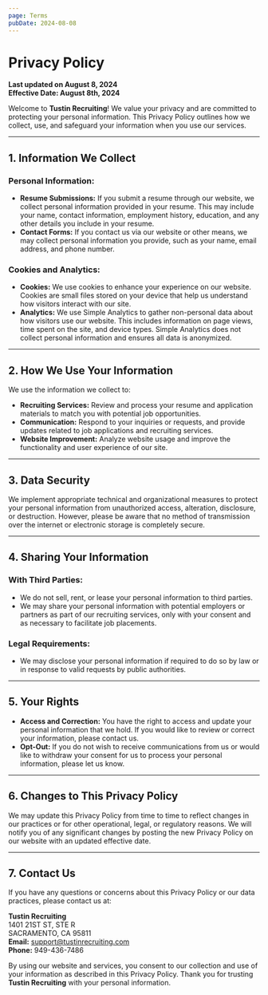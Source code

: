 ```yaml
---
page: Terms
pubDate: 2024-08-08
---
```


# Privacy Policy

**Last updated on August 8, 2024**  
**Effective Date: August 8th, 2024**

Welcome to **Tustin Recruiting**! We value your privacy and are committed to protecting your personal information. This Privacy Policy outlines how we collect, use, and safeguard your information when you use our services.

---

## 1. Information We Collect

### Personal Information:
- **Resume Submissions:** If you submit a resume through our website, we collect personal information provided in your resume. This may include your name, contact information, employment history, education, and any other details you include in your resume.  
- **Contact Forms:** If you contact us via our website or other means, we may collect personal information you provide, such as your name, email address, and phone number.

### Cookies and Analytics:
- **Cookies:** We use cookies to enhance your experience on our website. Cookies are small files stored on your device that help us understand how visitors interact with our site.  
- **Analytics:** We use Simple Analytics to gather non-personal data about how visitors use our website. This includes information on page views, time spent on the site, and device types. Simple Analytics does not collect personal information and ensures all data is anonymized.

---

## 2. How We Use Your Information

We use the information we collect to:  
- **Recruiting Services:** Review and process your resume and application materials to match you with potential job opportunities.  
- **Communication:** Respond to your inquiries or requests, and provide updates related to job applications and recruiting services.  
- **Website Improvement:** Analyze website usage and improve the functionality and user experience of our site.

---

## 3. Data Security

We implement appropriate technical and organizational measures to protect your personal information from unauthorized access, alteration, disclosure, or destruction. However, please be aware that no method of transmission over the internet or electronic storage is completely secure.

---

## 4. Sharing Your Information

### With Third Parties:
- We do not sell, rent, or lease your personal information to third parties.  
- We may share your personal information with potential employers or partners as part of our recruiting services, only with your consent and as necessary to facilitate job placements.  

### Legal Requirements:
- We may disclose your personal information if required to do so by law or in response to valid requests by public authorities.

---

## 5. Your Rights

- **Access and Correction:** You have the right to access and update your personal information that we hold. If you would like to review or correct your information, please contact us.  
- **Opt-Out:** If you do not wish to receive communications from us or would like to withdraw your consent for us to process your personal information, please let us know.

---

## 6. Changes to This Privacy Policy

We may update this Privacy Policy from time to time to reflect changes in our practices or for other operational, legal, or regulatory reasons. We will notify you of any significant changes by posting the new Privacy Policy on our website with an updated effective date.

---

## 7. Contact Us

If you have any questions or concerns about this Privacy Policy or our data practices, please contact us at:

**Tustin Recruiting**  
1401 21ST ST, STE R  
SACRAMENTO, CA 95811  
**Email:** support@tustinrecruiting.com  
**Phone:** 949-436-7486  

By using our website and services, you consent to our collection and use of your information as described in this Privacy Policy. Thank you for trusting **Tustin Recruiting** with your personal information.
